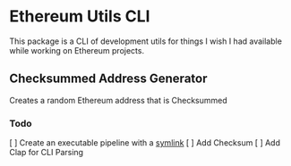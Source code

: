 # Ethereum Utils CLI

This package is a CLI of development utils for things I wish I had available while working on Ethereum projects.

## Checksummed Address Generator

Creates a random Ethereum address that is Checksummed

### Todo

[ ] Create an executable pipeline with a [symlink](https://stackoverflow.com/questions/60944480/how-do-i-make-a-rust-program-which-can-be-executed-without-using-cargo-run)
[ ] Add Checksum
[ ] Add Clap for CLI Parsing
